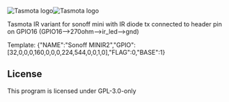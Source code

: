 ![Tasmota logo](/tools/logo/TASMOTA_FullLogo_Vector.svg#gh-light-mode-only)![Tasmota logo](/tools/logo/TASMOTA_FullLogo_Vector_White.svg#gh-dark-mode-only)


Tasmota IR variant for sonoff mini with IR diode tx connected to header pin on GPIO16 (GPIO16-->270ohm-->ir_led-->gnd)

Template: {"NAME":"Sonoff MINIR2","GPIO":[32,0,0,0,160,0,0,0,224,544,0,0,1,0],"FLAG":0,"BASE":1}



## License

This program is licensed under GPL-3.0-only
